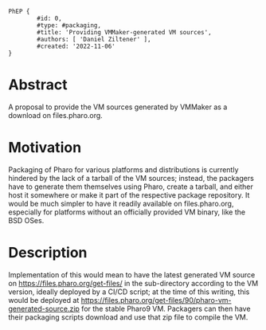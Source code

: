 ```
PhEP {
        #id: 0,
        #type: #packaging,
        #title: 'Providing VMMaker-generated VM sources',
        #authors: [ 'Daniel Ziltener' ],
        #created: '2022-11-06'
}
```

# Abstract
A proposal to provide the VM sources generated by VMMaker as a download on files.pharo.org.

# Motivation
Packaging of Pharo for various platforms and distributions is currently hindered by the lack of a tarball of the VM sources; instead, the packagers have to generate them themselves using Pharo, create a tarball, and either host it somewhere or make it part of the respective package repository. It would be much simpler to have it readily available on files.pharo.org, especially for platforms without an officially provided VM binary, like the BSD OSes.

# Description
Implementation of this would mean to have the latest generated VM source on https://files.pharo.org/get-files/ in the sub-directory according to the VM version, ideally deployed by a CI/CD script; at the time of this writing, this would be deployed at https://files.pharo.org/get-files/90/pharo-vm-generated-source.zip for the stable Pharo9 VM. Packagers can then have their packaging scripts download and use that zip file to compile the VM.
